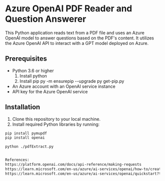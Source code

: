 # Azure OpenAI PDF Reader and Question Answerer

This Python application reads text from a PDF file and uses an Azure OpenAI model to answer questions based on the PDF's content. It utilizes the Azure OpenAI API to interact with a GPT model deployed on Azure.

## Prerequisites

- Python 3.6 or higher
  1. Install python
  2. Install pip 
     py -m ensurepip --upgrade
     py get-pip.py
- An Azure account with an OpenAI service instance
- API key for the Azure OpenAI service

## Installation

1. Clone this repository to your local machine.
2. Install required Python libraries by running:

```sh
pip install pymupdf
pip install openai

python ./pdfExtract.py


References:
https://platform.openai.com/docs/api-reference/making-requests
https://learn.microsoft.com/en-us/azure/ai-services/openai/how-to/create-resource?pivots=web-portal
https://learn.microsoft.com/en-us/azure/ai-services/openai/quickstart?tabs=command-line%2Cpython&pivots=programming-language-java
